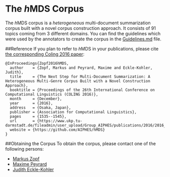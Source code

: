 # The <i>h</i>MDS Corpus
The <i>h</i>MDS corpus is a <i>heterogeneous</i> multi-document summarization corpus built with a novel corpus construction approach. It consists of 91 topics coming from 3 different domains. You can find the guidelines which were used by the annotators to create the corpus in the [Guidelines.md](Guidelines.md) file.

##Reference
If you plan to refer to <i>h</i>MDS in your publications, please cite [the corresponding Coling 2016 paper](https://www.informatik.tu-darmstadt.de/fileadmin/user_upload/Group_AIPHES/publications/2016/2016_COLING_hMDS_cameraReady.pdf):

```
@InProceedings{Zopf2016hMDS,
  author    = {Zopf, Markus and Peyrard, Maxime and Eckle-Kohler, Judith},
  title     = {The Next Step for Multi-Document Summarization: A Heterogeneous Multi-Genre Corpus Built with a Novel Construction Approach},
  booktitle = {Proceedings of the 26th International Conference on Computational Linguistics (COLING 2016)},
  month     = {December},
  year      = {2016},
  address   = {Osaka, Japan},
  publisher = {Association for Computational Linguistics},
  pages     = {1535--1545},
  url       = {https://www.ukp.tu-darmstadt.de/fileadmin/user_upload/Group_AIPHES/publications/2016/2016_COLING_hMDS_cameraReady.pdf},
  website = {https://github.com/AIPHES/hMDS}
}
```

##Obtaining the Corpus
To obtain the corpus, please contact one of the following persons:

* [Markus Zopf](https://www.aiphes.tu-darmstadt.de/de/aiphes/people/doctoral-researchers/markus-zopf)
* [Maxime Peyrard](https://www.aiphes.tu-darmstadt.de/de/aiphes/people/doctoral-researchers/maxime-peyrard)
* [Judith Eckle-Kohler](https://www.ukp.tu-darmstadt.de/people/senior-staff/dr-judith-eckle-kohler)
